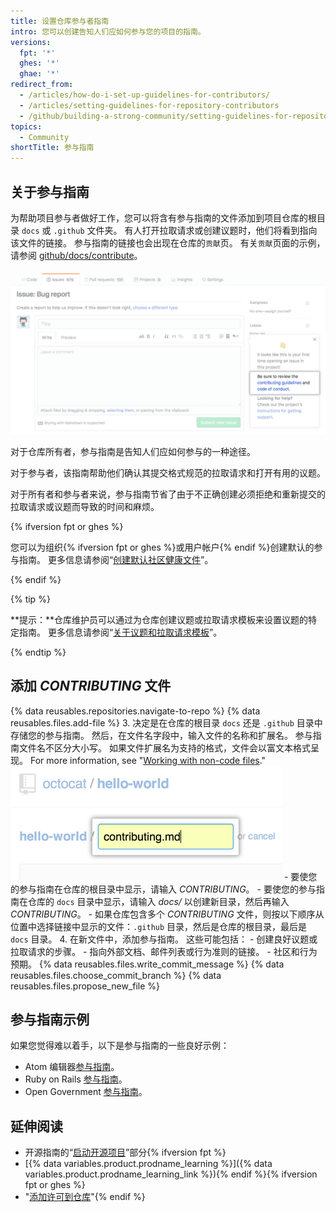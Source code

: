 ```yaml
---
title: 设置仓库参与者指南
intro: 您可以创建告知人们应如何参与您的项目的指南。
versions:
  fpt: '*'
  ghes: '*'
  ghae: '*'
redirect_from:
  - /articles/how-do-i-set-up-guidelines-for-contributors/
  - /articles/setting-guidelines-for-repository-contributors
  - /github/building-a-strong-community/setting-guidelines-for-repository-contributors
topics:
  - Community
shortTitle: 参与指南
---
```


## 关于参与指南
为帮助项目参与者做好工作，您可以将含有参与指南的文件添加到项目仓库的根目录 `docs` 或 `.github` 文件夹。 有人打开拉取请求或创建议题时，他们将看到指向该文件的链接。 参与指南的链接也会出现在仓库的`贡献`页。 有关`贡献`页面的示例，请参阅 [github/docs/contribute](https://github.com/github/docs/contribute)。

![参与指南](/assets/images/help/pull_requests/contributing-guidelines.png)

对于仓库所有者，参与指南是告知人们应如何参与的一种途径。

对于参与者，该指南帮助他们确认其提交格式规范的拉取请求和打开有用的议题。

对于所有者和参与者来说，参与指南节省了由于不正确创建必须拒绝和重新提交的拉取请求或议题而导致的时间和麻烦。

{% ifversion fpt or ghes %}

您可以为组织{% ifversion fpt or ghes %}或用户帐户{% endif %}创建默认的参与指南。 更多信息请参阅“[创建默认社区健康文件](//communities/setting-up-your-project-for-healthy-contributions/creating-a-default-community-health-file)”。

{% endif %}

{% tip %}

**提示：**仓库维护员可以通过为仓库创建议题或拉取请求模板来设置议题的特定指南。 更多信息请参阅“[关于议题和拉取请求模板](/articles/about-issue-and-pull-request-templates)”。

{% endtip %}

## 添加 *CONTRIBUTING* 文件

{% data reusables.repositories.navigate-to-repo %}
{% data reusables.files.add-file %}
3. 决定是在仓库的根目录 `docs` 还是 `.github` 目录中存储您的参与指南。 然后，在文件名字段中，输入文件的名称和扩展名。 参与指南文件名不区分大小写。 如果文件扩展名为支持的格式，文件会以富文本格式呈现。 For more information, see "[Working with non-code files](/repositories/working-with-files/using-files/working-with-non-code-files#rendering-differences-in-prose-documents)." ![新文件名](/assets/images/help/repository/new-file-name.png)
    - 要使您的参与指南在仓库的根目录中显示，请输入 *CONTRIBUTING*。
    - 要使您的参与指南在仓库的 `docs` 目录中显示，请输入 *docs/* 以创建新目录，然后再输入 *CONTRIBUTING*。
    - 如果仓库包含多个 *CONTRIBUTING* 文件，则按以下顺序从位置中选择链接中显示的文件：`.github` 目录，然后是仓库的根目录，最后是 `docs` 目录。
4. 在新文件中，添加参与指南。 这些可能包括：
    - 创建良好议题或拉取请求的步骤。
    - 指向外部文档、邮件列表或行为准则的链接。
    - 社区和行为预期。
{% data reusables.files.write_commit_message %}
{% data reusables.files.choose_commit_branch %}
{% data reusables.files.propose_new_file %}

## 参与指南示例

如果您觉得难以着手，以下是参与指南的一些良好示例：

- Atom 编辑器[参与指南](https://github.com/atom/atom/blob/master/CONTRIBUTING.md)。
- Ruby on Rails [参与指南](https://github.com/rails/rails/blob/master/CONTRIBUTING.md)。
- Open Government [参与指南](https://github.com/opengovernment/opengovernment/blob/master/CONTRIBUTING.md)。

## 延伸阅读
- 开源指南的“[启动开源项目](https://opensource.guide/starting-a-project/)”部分{% ifversion fpt %}
- [{% data variables.product.prodname_learning %}]({% data variables.product.prodname_learning_link %}){% endif %}{% ifversion fpt or ghes %}
- "[添加许可到仓库](/articles/adding-a-license-to-a-repository)"{% endif %}
